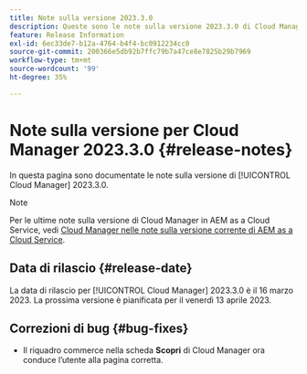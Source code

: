 ```yaml
---
title: Note sulla versione 2023.3.0
description: Queste sono le note sulla versione 2023.3.0 di Cloud Manager.
feature: Release Information
exl-id: 6ec33de7-b12a-4764-b4f4-bc0912234cc0
source-git-commit: 200366e5db92b7ffc79b7a47ce8e7825b29b7969
workflow-type: tm+mt
source-wordcount: '99'
ht-degree: 35%

---
```


# Note sulla versione per Cloud Manager 2023.3.0 {#release-notes}

In questa pagina sono documentate le note sulla versione di [!UICONTROL Cloud Manager] 2023.3.0.

>[!NOTE]
>
>Per le ultime note sulla versione di Cloud Manager in AEM as a Cloud Service, vedi [Cloud Manager nelle note sulla versione corrente di AEM as a Cloud Service](https://experienceleague.adobe.com/docs/experience-manager-cloud-service/content/implementing/using-cloud-manager/release-notes-cloud-manager/release-notes-cm-current.html?lang=it).

## Data di rilascio {#release-date}

La data di rilascio per [!UICONTROL Cloud Manager] 2023.3.0 è il 16 marzo 2023. La prossima versione è pianificata per il venerdì 13 aprile 2023.

## Correzioni di bug {#bug-fixes}

* Il riquadro commerce nella scheda **Scopri** di Cloud Manager ora conduce l’utente alla pagina corretta.
